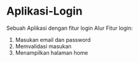 # Aplikasi-Login
Sebuah Aplikasi dengan fitur login
Alur Fitur login:
1. Masukan email dan password
2. Memvalidasi masukan
3. Menampilkan halaman home
